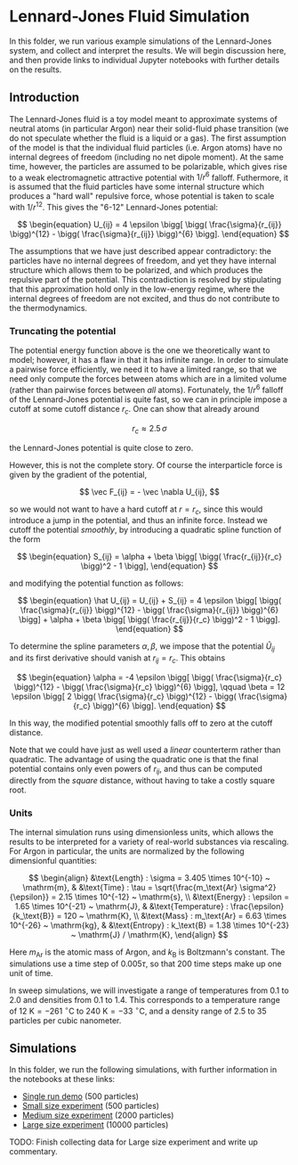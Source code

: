 # Lennard-Jones Fluid Simulation

In this folder, we run various example simulations of the Lennard-Jones system, and collect and interpret the results.  We will begin discussion here, and then provide links to individual Jupyter notebooks with further details on the results.

## Introduction

The Lennard-Jones fluid is a toy model meant to approximate systems of neutral atoms (in particular Argon) near their solid-fluid phase transition (we do not speculate whether the fluid is a liquid or a gas).  The first assumption of the model is that the individual fluid particles (i.e. Argon atoms) have no internal degrees of freedom (including no net dipole moment).  At the same time, however, the particles are assumed to be polarizable, which gives rise to a weak electromagnetic attractive potential with $1/r^6$ falloff.  Futhermore, it is assumed that the fluid particles have some internal structure which produces a "hard wall" repulsive force, whose potential is taken to scale with $1/r^{12}$.  This gives the "6-12" Lennard-Jones potential:

$$
\begin{equation}
U_{ij} = 4 \epsilon \bigg[ \bigg( \frac{\sigma}{r_{ij}} \bigg)^{12} - \bigg( \frac{\sigma}{r_{ij}} \bigg)^{6} \bigg].
\end{equation}
$$

The assumptions that we have just described appear contradictory: the particles have no internal degrees of freedom, and yet they have internal structure which allows them to be polarized, and which produces the repulsive part of the potential.  This contradiction is resolved by stipulating that this approximation hold only in the low-energy regime, where the internal degrees of freedom are not excited, and thus do not contribute to the thermodynamics.

### Truncating the potential

The potential energy function above is the one we theoretically want to model; however, it has a flaw in that it has infinite range.  In order to simulate a pairwise force efficiently, we need it to have a limited range, so that we need only compute the forces between atoms which are in a limited volume (rather than pairwise forces between *all* atoms).  Fortunately, the $1/r^6$ falloff of the Lennard-Jones potential is quite fast, so we can in principle impose a cutoff at some cutoff distance $r_c$.  One can show that already around

$$
r_c \approx 2.5 \, \sigma
$$

the Lennard-Jones potential is quite close to zero.

However, this is not the complete story.  Of course the interparticle force is given by the gradient of the potential,

$$
\vec F_{ij} = - \vec \nabla U_{ij},
$$

so we would not want to have a hard cutoff at $r = r_c$, since this would introduce a jump in the potential, and thus an infinite force.  Instead we cutoff the potential *smoothly*, by introducing a quadratic spline function of the form

$$
\begin{equation}
S_{ij} = \alpha + \beta \bigg[ \bigg( \frac{r_{ij}}{r_c} \bigg)^2 - 1 \bigg],
\end{equation}
$$

and modifying the potential function as follows:

$$
\begin{equation}
\hat U_{ij} = U_{ij} + S_{ij} = 4 \epsilon \bigg[ \bigg( \frac{\sigma}{r_{ij}} \bigg)^{12} - \bigg( \frac{\sigma}{r_{ij}} \bigg)^{6} \bigg] + \alpha + \beta \bigg[ \bigg( \frac{r_{ij}}{r_c} \bigg)^2 - 1 \bigg].
\end{equation}
$$

To determine the spline parameters $\alpha, \beta$, we impose that the potential $\hat U_{ij}$ and its first derivative should vanish at $r_{ij} = r_c$.  This obtains

$$
\begin{equation}
\alpha = -4 \epsilon \bigg[ \bigg( \frac{\sigma}{r_c} \bigg)^{12} - \bigg( \frac{\sigma}{r_c} \bigg)^{6} \bigg], \qquad \beta = 12 \epsilon \bigg[ 2 \bigg( \frac{\sigma}{r_c} \bigg)^{12} - \bigg( \frac{\sigma}{r_c} \bigg)^{6} \bigg].
\end{equation}
$$

In this way, the modified potential smoothly falls off to zero at the cutoff distance.

Note that we could have just as well used a *linear* counterterm rather than quadratic.  The advantage of using the quadratic one is that the final potential contains only even powers of $r_{ij}$, and thus can be computed directly from the *square* distance, without having to take a costly square root.

### Units

The internal simulation runs using dimensionless units, which allows the results to be interpreted for a variety of real-world substances via rescaling.  For Argon in particular, the units are normalized by the following dimensionful quantities:

$$
\begin{align}
&\text{Length} : \sigma = 3.405 \times 10^{-10} ~ \mathrm{m}, & &\text{Time} : \tau = \sqrt{\frac{m_\text{Ar} \sigma^2}{\epsilon}} = 2.15 \times 10^{-12} ~ \mathrm{s}, \\
&\text{Energy} : \epsilon = 1.65 \times 10^{-21} ~ \mathrm{J}, & &\text{Temperature} : \frac{\epsilon}{k_\text{B}} = 120 ~ \mathrm{K}, \\
&\text{Mass} : m_\text{Ar} = 6.63 \times 10^{-26} ~ \mathrm{kg}, & &\text{Entropy} : k_\text{B} = 1.38 \times 10^{-23} ~ \mathrm{J} / \mathrm{K},
\end{align}
$$

Here $m_\text{Ar}$ is the atomic mass of Argon, and $k_\text{B}$ is Boltzmann's constant.  The simulations use a time step of $0.005 \tau$, so that 200 time steps make up one unit of time.

In sweep simulations, we will investigate a range of temperatures from $0.1$ to $2.0$ and densities from $0.1$ to $1.4$.  This corresponds to a temperature range of $12 ~ \mathrm{K} = -261 ~ {}^\circ \mathrm{C}$ to $240 ~ \mathrm{K} = -33 ~ {}^\circ \mathrm{C}$, and a density range of $2.5$ to $35$ particles per cubic nanometer.

## Simulations

In this folder, we run the following simulations, with further information in the notebooks at these links:

- [Single run demo](simple_run/simple_run.pdf) (500 particles)
- [Small size experiment](small_system/small_system.pdf) (500 particles)
- [Medium size experiment](medium_system/analysis.pdf) (2000 particles)
- [Large size experiment](large_system/analysis.ipynb) (10000 particles)

TODO: Finish collecting data for Large size experiment and write up commentary.
